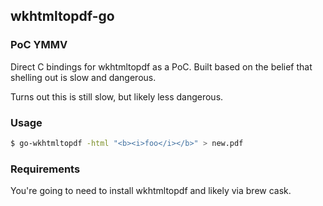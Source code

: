 wkhtmltopdf-go
---

### PoC YMMV

Direct C bindings for wkhtmltopdf as a PoC. Built based on the belief that shelling out is slow and dangerous.

Turns out this is still slow, but likely less dangerous.

### Usage
```Bash
$ go-wkhtmltopdf -html "<b><i>foo</i></b>" > new.pdf
```


### Requirements
You're going to need to install wkhtmltopdf and likely via brew cask.
